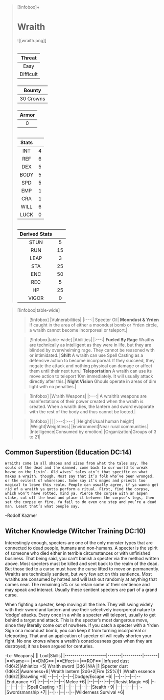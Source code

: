 >[!infobox]+
># Wraith
>![[wraith.png]]
>###### 
>|Threat|
>|:---:|
>|Easy|
>|Difficult|
>##### 
>|Bounty|
>|:---:|
>|30 Crowns|
>#####
>|Armor|
>|:---:|
>|0|
>###### 
>|Stats||
>|:---:|:---:|
>|INT|4|
>|REF|6|
>|DEX|5|
>|BODY|5|
>|SPD|5|
>|EMP|1|
>|CRA|1|
>|WILL|6|
>|LUCK|0|
>######
>|Derived Stats||
>|:---:|:---:|
>|STUN|5|
>|RUN|15|
>|LEAP|3|
>|STA|25|
>|ENC|50|
>|REC|5|
>|HP|25|
>|VIGOR|0|

>[!infobox|table-wide]
>>[!infobox]
>>|Vulnerabilities|
>>|:---:|
>>Specter Oil|
>>**Moondust & Yrden** If caught in the area of either a moondust bomb or Yrden circle, a wraith cannot become incorporeal or teleport.|
>
>>[!Infobox|table-wide]
>>|Abilities|
>>|:---:|
>>**Fueled By Rage** Wraiths are technically as intelligent as they were in life, but they are blinded by overwhelming rage. They cannot be reasoned with or intimidated.|
>>**Shift** A wraith can use Spell Casting as a defensive action to become incorporeal. If they succeed, they negate the attack and nothing physical can damage or affect them until their next turn.|
>>**Teleportation** A wraith can use its move action to teleport 10m immediately. It will usually attack directly after this.|
>>**Night Vision** Ghouls operate in areas of dim light with no penalties.|
>
>>[!infobox]
>>|Wraith Weapons|
>>|:---:|
>>A wraith’s weapons are manifestations of their power created when the wraith is created. When a wraith dies, the lantern and sword evaporate with the rest of the body and thus cannot be looted.|
>
>
>>[!infobox]
>>||
>>|:---:|:---:|
>>|Height|Usual human height|
>>|Weight|Weightless|
>>|Environment|Near rural communities|
>>|Intelligence|Consumed by emotion|
>>|Organization|Groups of 3 to 21|

## Common Superstition (Education DC:14)
```ad-quote
Wraiths come in all shapes and sizes from what the tales say. The souls of the dead and the damned, come back to our world to wreak havoc on the livin’. Old wives’ tales ain’t that specific on what makes a wraith, though. Most say that it’s folk who’ve been wronged, or the evilest of whoresons. Some say it’s mages and priests too magical to leave this realm. People can usually agree, if ya wanna get rid of a wraith ya gotta perform a ritual. First, find the corpse, which won’t have rotted, mind ya. Pierce the corpse with an aspen stake, cut off the head and place it between the corpse’s legs, then set the corpse on fire. Ya fail to do even one step and you’re a dead man. Least that’s what people say.
```
–Rodolf Kazmer

## Witcher Knowledge (Witcher Training DC:10)
Interestingly enough, specters are one of the only monster types that are connected to dead people, humans and non-humans. A specter is the spirit of someone who died either in terrible circumstances or with unfinished business. That being said, you can’t banish a specter via the method written above. Most specters must be killed and sent back to the realm of the dead. But those tied to a curse must have the curse lifted to move on permanently. Wraiths are technically sentient, but very few act on this sentience. Most wraiths are consumed by hatred and will lash out randomly at anything that comes near. The remaining 5% or so retain some of their sentience and may speak and interact. Usually these sentient specters are part of a grand curse.

When fighting a specter, keep moving all the time. They will swing widely with their sword and lantern and use their selectively incorporeal nature to ‘dodge’ attacks. Every once in a while a specter will teleport, usually to get behind a target and attack. This is the specter’s most dangerous move, since they literally come out of nowhere. If you catch a specter with a Yrden Sign or a moondust bomb, you can keep it from turning incorporeal or teleporting. That and an application of specter oil will really shorten your fight.
No one knows where a wraith’s consciousness goes when they are destroyed; it has been argued for centuries.

-tx-
Weapons||||                  Loot|Skills|
|---------------------|-------|----------|-------|
|==Name==                                       |==DMG==    |==Effect==|==ROF==         |Infused dust (1d6/2)|Athletics +5|
Wraith sword                      |3d6      |N/A              |1      |Specter dust  (1d6/2)|Awareness+8|
Wraith lantern                   |2d6+2|Fire (25%)|1      |Wraith essence (1d6/2)|Brawling +6|
--|--|--|--|--|Dodge/Escape +6|
|--|--|--|--|--|Endurance +7|
|--|--|--|--|--|Melee +6|
|--|--|--|--|--|Resist Magic +6|
|--|--|--|--|--|Spell Casting +6|
|--|--|--|--|--|Stealth +9|
|--|--|--|--|--|Swordsmanship +7|
|--|--|--|--|--|Wilderness Survival +6|